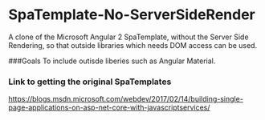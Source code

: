 # SpaTemplate-No-ServerSideRender
A clone of the Microsoft Angular 2 SpaTemplate, without the Server Side Rendering, so that outside libraries which needs DOM access can be used.

###Goals
To include outisde liberies such as Angular Material.

### Link to getting the original SpaTemplates
https://blogs.msdn.microsoft.com/webdev/2017/02/14/building-single-page-applications-on-asp-net-core-with-javascriptservices/

